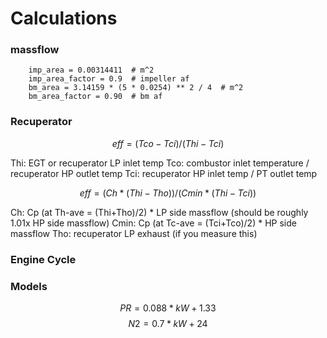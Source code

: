 # Calculations


### massflow

        imp_area = 0.00314411  # m^2
        imp_area_factor = 0.9  # impeller af
        bm_area = 3.14159 * (5 * 0.0254) ** 2 / 4  # m^2
        bm_area_factor = 0.90  # bm af


### Recuperator

$$ eff = (Tco-Tci)/(Thi-Tci) $$

Thi: EGT or recuperator LP inlet temp 
Tco: combustor inlet temperature / recuperator HP outlet temp
Tci: recuperator HP inlet temp / PT outlet temp

$$ eff=(Ch*(Thi-Tho))/(Cmin*(Thi-Tci)) $$

Ch: Cp (at Th-ave = (Thi+Tho)/2) * LP side massflow (should be roughly 1.01x HP side massflow)
Cmin: Cp (at Tc-ave = (Tci+Tco)/2) * HP side massflow
Tho: recuperator LP exhaust (if you measure this)

### Engine Cycle

### Models

$$ PR = 0.088 * kW + 1.33 $$
$$ N2 = 0.7 * kW + 24 $$

